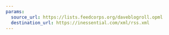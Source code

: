 ```yaml
---
params:
  source_url: https://lists.feedcorps.org/daveblogroll.opml
  destination_url: https://inessential.com/xml/rss.xml
---
```

